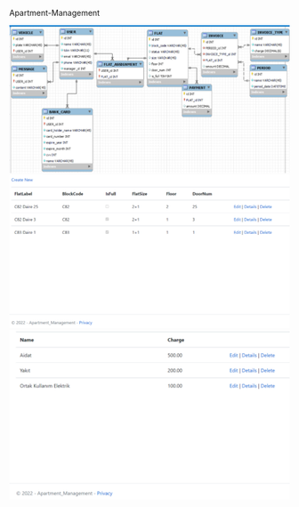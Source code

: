 Apartment-Management

![Apartment Management Data Model](https://github.com/KarakayaFSM/Apartment-Management/blob/master/apartment_management_data_model.png)
![Flats](https://github.com/KarakayaFSM/Apartment-Management/blob/master/flats.png)
![InvoiceTypes](https://github.com/KarakayaFSM/Apartment-Management/blob/master/invoice_types.png)
